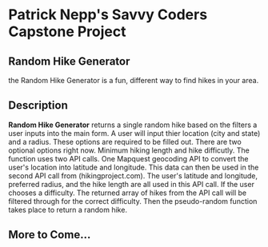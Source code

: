 # Patrick Nepp's Savvy Coders Capstone Project

## Random Hike Generator

the Random Hike Generator is a fun, different way to find hikes in your area.

## Description

**Random Hike Generator** returns a single random hike based on the filters a user inputs into the main form. A user will input thier location (city and state) and a radius. These options are required to be filled out. There are two optional options right now. Minimum hiking length and hike difficutly. The function uses two API calls. One Mapquest geocoding API to convert the user's location into latitude and longitude. This data can then be used in the second API call from (hikingproject.com). The user's latitude and longitude, preferred radius, and the hike length are all used in this API call. If the user chooses a difficulty. The returned array of hikes from the API call will be filtered through for the correct difficulty. Then the pseudo-random function takes place to return a random hike.

## More to Come...
